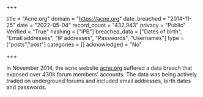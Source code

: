 +++

title = "Acne.org"
domain = "https://acne.org"
date_breached = "2014-11-25"
date = "2022-05-04"
record_count = "432,943"
privacy = "Public"
Verified = "True"
hashing = ["IPB"]
breached_data = ["Dates of birth", "Email addresses", "IP addresses", "Passwords", "Usernames"]
type = ["posts","post"]
categories = []
acknowledged = "No"


+++


In November 2014, the acne website <a href="http://www.acne.org/" target="_blank" rel="noopener">acne.org</a> suffered a data breach that exposed over 430k forum members' accounts. The data was being actively traded on underground forums and included email addresses, birth dates and passwords.

